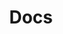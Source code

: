 ---
title: Docs
linktitle: Docs
description: Learn how to use Keptn.
cascade:
  type: docs
  currentversion: testy-test
---